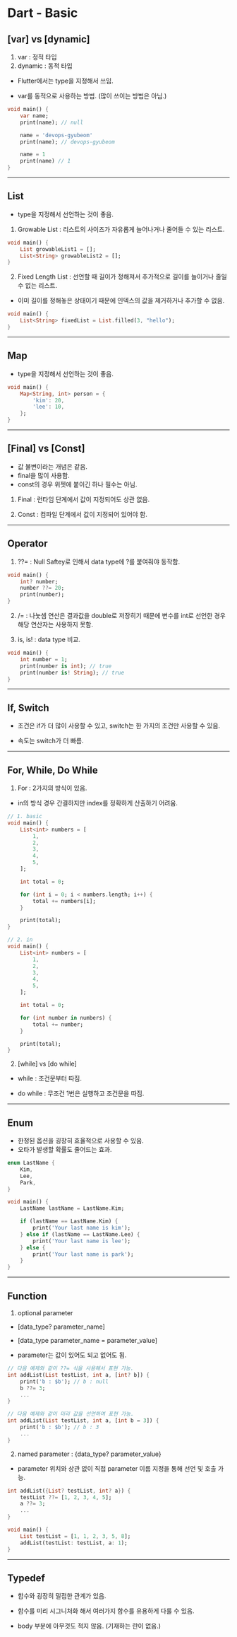 # Dart - Basic

## [var] vs [dynamic]

1. var : 정적 타입
2. dynamic : 동적 타입

- Flutter에서는 type을 지정해서 쓰임.

- var를 동적으로 사용하는 방법. (많이 쓰이는 방법은 아님.)

```dart
void main() {
    var name;
    print(name); // null

    name = 'devops-gyubeom'
    print(name); // devops-gyubeom

    name = 1
    print(name) // 1
}
```

---

## List

- type을 지정해서 선언하는 것이 좋음.

1. Growable List : 리스트의 사이즈가 자유롭게 늘어나거나 줄어들 수 있는 리스트.

```dart
void main() {
    List growableList1 = [];
    List<String> growableList2 = [];
}
```

2. Fixed Length List : 선언할 때 길이가 정해져서 추가적으로 길이를 늘이거나 줄일 수 없는 리스트.

- 이미 길이를 정해놓은 상태이기 때문에 인덱스의 값을 제거하거나 추가할 수 없음.

```dart
void main() {
    List<String> fixedList = List.filled(3, "hello");
}
```

---

## Map

- type을 지정해서 선언하는 것이 좋음.

```dart
void main() {
    Map<String, int> person = {
        'kim': 20,
        'lee': 10,
    };
}
```

---

## [Final] vs [Const]

- 값 불변이라는 개념은 같음.
- final을 많이 사용함.
- const의 경우 위젯에 붙이긴 하나 필수는 아님.

1. Final : 런타임 단계에서 값이 지정되어도 상관 없음.

2. Const : 컴파일 단계에서 값이 지정되어 있어야 함.

---

## Operator

1. ??= : Null Saftey로 인해서 data type에 ?를 붙여줘야 동작함.

```dart
void main() {
    int? number;
    number ??= 20;
    print(number);
}
```

2. /= : 나눗셈 연산은 결과값을 double로 저장히기 때문에 변수를 int로 선언한 경우 해당 연산자는 사용하지 못함.

3. is, is! : data type 비교.

```dart
void main() {
    int number = 1;
    print(number is int); // true
    print(number is! String); // true
}
```

---

## If, Switch

- 조건은 if가 더 많이 사용할 수 있고, switch는 한 가지의 조건만 사용할 수 있음.

- 속도는 switch가 더 빠름.

---

## For, While, Do While

1. For : 2가지의 방식이 있음.

- in의 방식 경우 간결하지만 index를 정확하게 산출하기 어려움.

```dart
// 1. basic
void main() {
    List<int> numbers = [
        1,
        2,
        3,
        4,
        5,
    ];

    int total = 0;

    for (int i = 0; i < numbers.length; i++) {
        total += numbers[i];
    }

    print(total);
}
```

```dart
// 2. in
void main() {
    List<int> numbers = [
        1,
        2,
        3,
        4,
        5,
    ];

    int total = 0;

    for (int number in numbers) {
        total += number;
    }

    print(total);
}
```

2. [while] vs [do while]

- while : 조건문부터 따짐.

- do while : 무조건 1번은 실행하고 조건문을 따짐.

---

## Enum

- 한정된 옵션을 굉장히 효율적으로 사용할 수 있음.
- 오타가 발생할 확률도 줄어드는 효과.

```dart
enum LastName {
    Kim,
    Lee,
    Park,
}

void main() {
    LastName lastName = LastName.Kim;

    if (lastName == LastName.Kim) {
        print('Your last name is kim');
    } else if (lastName == LastName.Lee) {
        print('Your last name is lee');
    } else {
        print('Your last name is park');
    }
}
```

---

## Function

1. optional parameter

- [data_type? parameter_name]
- [data_type parameter_name = parameter_value]

- parameter는 값이 있어도 되고 없어도 됨.

```dart
// 다음 예제와 같이 ??= 식을 사용해서 표현 가능.
int addList(List testList, int a, [int? b]) {
    print('b : $b'); // b : null
    b ??= 3;
    ...
}
```

```dart
// 다음 예제와 같이 미리 값을 선언하여 표현 가능.
int addList(List testList, int a, [int b = 3]) {
    print('b : $b'); // b : 3
    ...
}
```

2. named parameter : {data_type? parameter_value}

- parameter 위치와 상관 없이 직접 parameter 이름 지정을 통해 선언 및 호출 가능.

```dart
int addList({List? testList, int? a}) {
    testList ??= [1, 2, 3, 4, 5];
    a ??= 3;
    ...
}

void main() {
    List testList = [1, 1, 2, 3, 5, 8];
    addList(testList: testList, a: 1);
}
```

---

## Typedef

- 함수와 굉장히 밀접한 관계가 있음.
- 함수를 미리 시그니처화 해서 여러가지 함수를 유용하게 다룰 수 있음.

- body 부분에 아무것도 적지 않음. (기재하는 란이 없음.)
